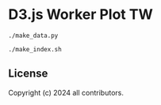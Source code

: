 # D3.js Worker Plot TW

```shell
./make_data.py
```

```shell
./make_index.sh
```

## License

Copyright (c) 2024 all contributors.
